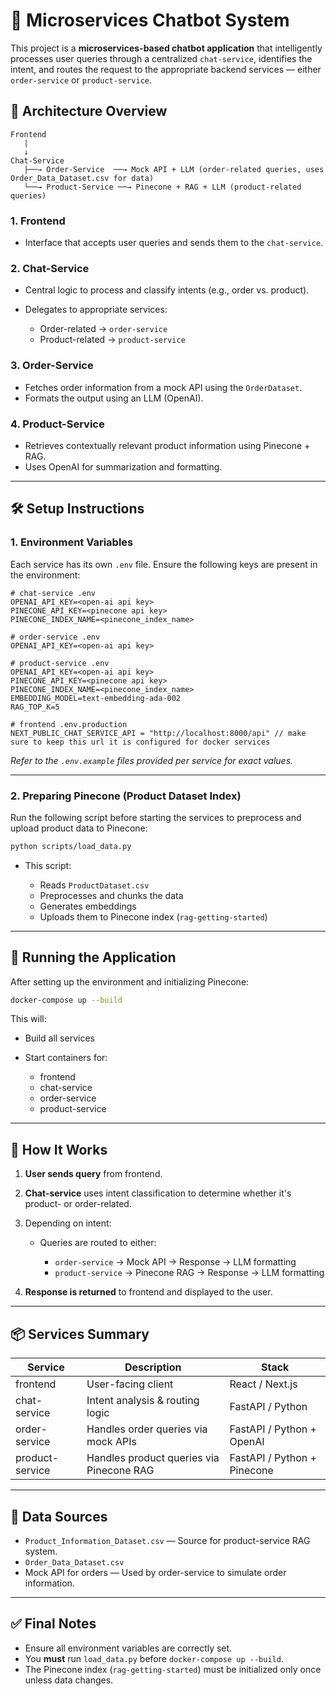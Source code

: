 # 🧠 Microservices Chatbot System

This project is a **microservices-based chatbot application** that intelligently processes user queries through a centralized `chat-service`, identifies the intent, and routes the request to the appropriate backend services — either `order-service` or `product-service`.

## 🧩 Architecture Overview

```
Frontend
   |
   ↓
Chat-Service
   ├──→ Order-Service  ──→ Mock API + LLM (order-related queries, uses Order_Data_Dataset.csv for data)
   └──→ Product-Service ──→ Pinecone + RAG + LLM (product-related queries)
```

### 1. **Frontend**

* Interface that accepts user queries and sends them to the `chat-service`.

### 2. **Chat-Service**

* Central logic to process and classify intents (e.g., order vs. product).
* Delegates to appropriate services:

  * Order-related → `order-service`
  * Product-related → `product-service`

### 3. **Order-Service**

* Fetches order information from a mock API using the `OrderDataset`.
* Formats the output using an LLM (OpenAI).

### 4. **Product-Service**

* Retrieves contextually relevant product information using Pinecone + RAG.
* Uses OpenAI for summarization and formatting.

---

## 🛠️ Setup Instructions

### 1. **Environment Variables**

Each service has its own `.env` file. Ensure the following keys are present in the environment:

```env
# chat-service .env
OPENAI_API_KEY=<open-ai api key>
PINECONE_API_KEY=<pinecone api key>
PINECONE_INDEX_NAME=<pinecone_index_name>

# order-service .env
OPENAI_API_KEY=<open-ai api key>

# product-service .env
OPENAI_API_KEY=<open-ai api key>
PINECONE_API_KEY=<pinecone api key>
PINECONE_INDEX_NAME=<pinecone_index_name>
EMBEDDING_MODEL=text-embedding-ada-002
RAG_TOP_K=5

# frontend .env.production
NEXT_PUBLIC_CHAT_SERVICE_API = "http://localhost:8000/api" // make sure to keep this url it is configured for docker services

```

*Refer to the `.env.example` files provided per service for exact values.*

---

### 2. **Preparing Pinecone (Product Dataset Index)**

Run the following script before starting the services to preprocess and upload product data to Pinecone:

```bash
python scripts/load_data.py
```

* This script:

  * Reads `ProductDataset.csv`
  * Preprocesses and chunks the data
  * Generates embeddings
  * Uploads them to Pinecone index (`rag-getting-started`)

---

## 🚀 Running the Application

After setting up the environment and initializing Pinecone:

```bash
docker-compose up --build
```

This will:

* Build all services
* Start containers for:

  * frontend
  * chat-service
  * order-service
  * product-service

---

## 🧪 How It Works

1. **User sends query** from frontend.
2. **Chat-service** uses intent classification to determine whether it's product- or order-related.
3. Depending on intent:

   * Queries are routed to either:

     * `order-service` → Mock API → Response → LLM formatting
     * `product-service` → Pinecone RAG → Response → LLM formatting
4. **Response is returned** to frontend and displayed to the user.

---

## 📦 Services Summary

| Service         | Description                              | Stack                       |
| --------------- | ---------------------------------------- | --------------------------- |
| frontend        | User-facing client                       | React / Next.js             |
| chat-service    | Intent analysis & routing logic          | FastAPI / Python            |
| order-service   | Handles order queries via mock APIs      | FastAPI / Python + OpenAI   |
| product-service | Handles product queries via Pinecone RAG | FastAPI / Python + Pinecone |

---

## 📁 Data Sources

* `Product_Information_Dataset.csv` — Source for product-service RAG system.
* `Order_Data_Dataset.csv`
* Mock API for orders — Used by order-service to simulate order information.

---

## ✅ Final Notes

* Ensure all environment variables are correctly set.
* You **must** run `load_data.py` before `docker-compose up --build`.
* The Pinecone index (`rag-getting-started`) must be initialized only once unless data changes.

